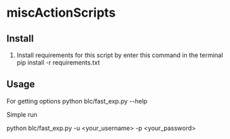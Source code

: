 # miscActionScripts

## Install
1. Install requirements for this script by enter this command in the terminal
pip install -r requirements.txt

## Usage
For getting options
python blc/fast_exp.py --help

Simple run

python blc/fast_exp.py -u <your_username> -p <your_password>
